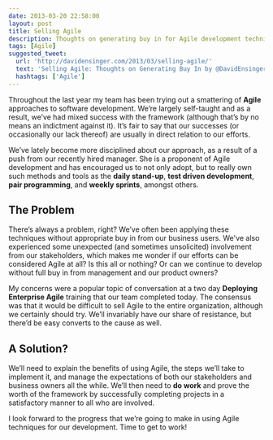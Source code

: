 ```yaml
---
date: 2013-03-20 22:58:00
layout: post
title: Selling Agile
description: Thoughts on generating buy in for Agile development techniques in an organization.
tags: [Agile]
suggested_tweet:
  url: 'http://davidensinger.com/2013/03/selling-agile/'
  text: 'Selling Agile: Thoughts on Generating Buy In by @DavidEnsinger'
  hashtags: ['Agile']
---
```


Throughout the last year my team has been trying out a smattering of **Agile** approaches to software development. We’re largely self-taught and as a result, we’ve had mixed success with the framework (although that’s by no means an indictment against it). It’s fair to say that our successes (or occasionally our lack thereof) are usually in direct relation to our efforts.

We’ve lately become more disciplined about our approach, as a result of a push from our recently hired manager. She is a proponent of Agile development and has encouraged us to not only adopt, but to really own such methods and tools as the **daily stand-up**, **test driven development**, **pair programming**, and **weekly sprints**, amongst others.

## The Problem
There’s always a problem, right? We’ve often been applying these techniques without appropriate buy in from our business users. We've also experienced some unexpected (and sometimes unsolicited) involvement from our stakeholders, which makes me wonder if our efforts can be considered Agile at all? Is this all or nothing? Or can we continue to develop without full buy in from management and our product owners?

My concerns were a popular topic of conversation at a two day **Deploying Enterprise Agile** training that our team completed today. The consensus was that it would be difficult to sell Agile to the entire organization, although we certainly should try. We’ll invariably have our share of resistance, but there’d be easy converts to the cause as well.

## A Solution?
We’ll need to explain the benefits of using Agile, the steps we’ll take to implement it, and manage the expectations of both our stakeholders and business owners all the while. We’ll then need to **do work** and prove the worth of the framework by successfully completing projects in a satisfactory manner to all who are involved.

I look forward to the progress that we’re going to make in using Agile techniques for our development. Time to get to work!
